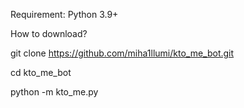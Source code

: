 Requirement: Python 3.9+

How to download?

git clone https://github.com/miha1llumi/kto_me_bot.git

cd kto_me_bot

python -m kto_me.py
